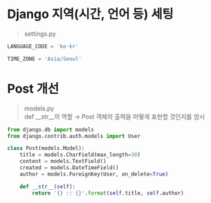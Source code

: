 # Django 지역(시간, 언어 등) 세팅
> settings.py
~~~python
LANGUAGE_CODE = 'ko-kr'

TIME_ZONE = 'Asia/Seoul'
~~~
# Post 개선
> models.py  
> def __str__의 역할  → Post 객체의 출력을 어떻게 표현할 것인지를 암시  
~~~python
from django.db import models
from django.contrib.auth.models import User

class Post(models.Model):
    title = models.CharField(max_length=30)
    content = models.TextField()
    created = models.DateTimeField()
    author = models.ForeignKey(User, on_delete=True)

    def __str__(self):
        return '{} :: {}'.format(self.title, self.author)
~~~
